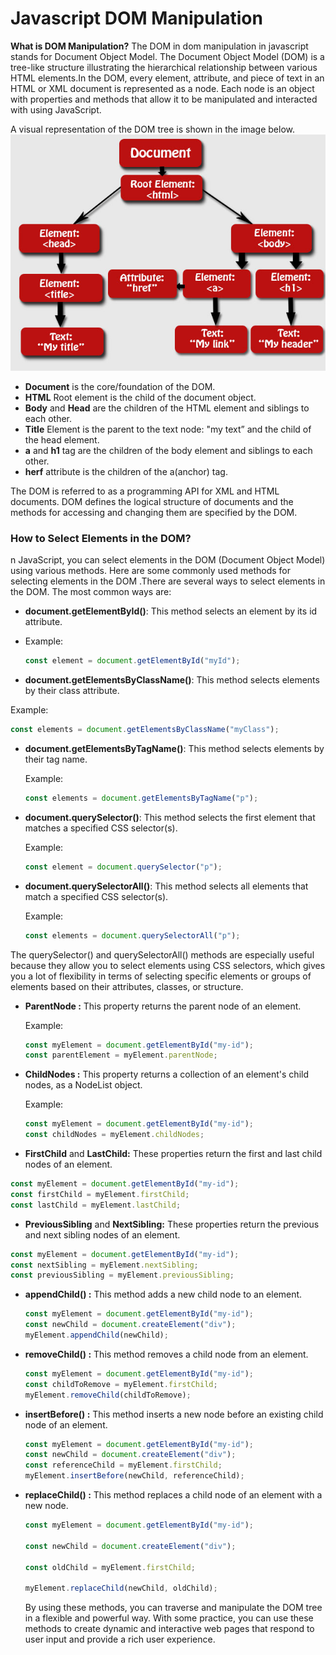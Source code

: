 # Javascript DOM Manipulation

**What is DOM Manipulation?**
The DOM in dom manipulation in javascript stands for Document Object Model. The Document Object Model (DOM) is a tree-like structure illustrating the hierarchical relationship between various HTML elements.In the DOM, every element, attribute, and piece of text in an HTML or XML document is represented as a node. Each node is an object with properties and methods that allow it to be manipulated and interacted with using JavaScript.

A visual representation of the DOM tree is shown in the image below.
![dom](/images/1-1.jpg)

- **Document** is the core/foundation of the DOM.
- **HTML** Root element is the child of the document object.
- **Body** and **Head** are the children of the HTML element and siblings to each other.
- **Title** Element is the parent to the text node: "my text” and the child of the head element.
- **a** and **h1** tag are the children of the body element and siblings to each other.
- **herf** attribute is the children of the a(anchor) tag.

The DOM is referred to as a programming API for XML and HTML documents. DOM defines the logical structure of documents and the methods for accessing and changing them are specified by the DOM.

### How to Select Elements in the DOM?

n JavaScript, you can select elements in the DOM (Document Object Model) using various methods. Here are some commonly used methods for selecting elements in the DOM .There are several ways to select elements in the DOM. The most common ways are:

- **document.getElementById()**: This method selects an element by its id attribute.
- Example:

  ```javascript
  const element = document.getElementById("myId");
  ```

- **document.getElementsByClassName()**: This method selects elements by their class attribute.

Example:

```javascript
const elements = document.getElementsByClassName("myClass");
```

- **document.getElementsByTagName()**: This method selects elements by their tag name.

  Example:

  ```javascript
  const elements = document.getElementsByTagName("p");
  ```

- **document.querySelector()**: This method selects the first element that matches a specified CSS selector(s).

  Example:

  ```javascript
  const element = document.querySelector("p");
  ```

- **document.querySelectorAll()**: This method selects all elements that match a specified CSS selector(s).

  Example:

  ```javascript
  const elements = document.querySelectorAll("p");
  ```

The querySelector() and querySelectorAll() methods are especially useful because they allow you to select elements using CSS selectors, which gives you a lot of flexibility in terms of selecting specific elements or groups of elements based on their attributes, classes, or structure.

- **ParentNode :** This property returns the parent node of an element.

  Example:

  ```javascript
  const myElement = document.getElementById("my-id");
  const parentElement = myElement.parentNode;
  ```

- **ChildNodes :** This property returns a collection of an element's child nodes, as a NodeList object.

  Example:

  ```javascript
  const myElement = document.getElementById("my-id");
  const childNodes = myElement.childNodes;
  ```

- **FirstChild** and **LastChild:** These properties return the first and last child nodes of an element.

```javascript
const myElement = document.getElementById("my-id");
const firstChild = myElement.firstChild;
const lastChild = myElement.lastChild;
```

- **PreviousSibling** and **NextSibling:** These properties return the previous and next sibling nodes of an element.

```javascript
const myElement = document.getElementById("my-id");
const nextSibling = myElement.nextSibling;
const previousSibling = myElement.previousSibling;
```

- **appendChild() :** This method adds a new child node to an element.

  ```js
  const myElement = document.getElementById("my-id");
  const newChild = document.createElement("div");
  myElement.appendChild(newChild);
  ```

- **removeChild() :** This method removes a child node from an element.

  ```js
  const myElement = document.getElementById("my-id");
  const childToRemove = myElement.firstChild;
  myElement.removeChild(childToRemove);
  ```

- **insertBefore() :** This method inserts a new node before an existing child node of an element.

  ```js
  const myElement = document.getElementById("my-id");
  const newChild = document.createElement("div");
  const referenceChild = myElement.firstChild;
  myElement.insertBefore(newChild, referenceChild);
  ```

- **replaceChild() :** This method replaces a child node of an element with a new node.

  ```js
  const myElement = document.getElementById("my-id");

  const newChild = document.createElement("div");

  const oldChild = myElement.firstChild;

  myElement.replaceChild(newChild, oldChild);
  ```

  By using these methods, you can traverse and manipulate the DOM tree in a flexible and powerful way. With some practice, you can use these methods to create dynamic and interactive web pages that respond to user input and provide a rich user experience.




